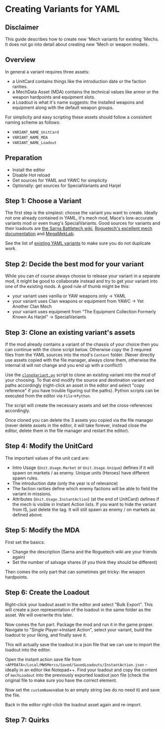 # Creating Variants for YAML

## Disclaimer

This guide describes how to create new 'Mech variants for existing 'Mechs. It does not go into detail about creating new 'Mech or weapon models.

## Overview

In general a variant requires three assets:

* a UnitCard contains things like the introduction date or the faction rarities.
* a MechData Asset (MDA) contains the technical values like armor or the weapon hardpoints and equipment slots.
* a Loadout is what it's name suggests: the installed weapons and equipment along with the default weapon groups.

For simplicity and easy scripting these assets should follow a consistent naming scheme as follows:

* `VARIANT_NAME_UnitCard`
* `VARIANT_NAME_MDA`
* `VARIANT_NAME_Loadout`

## Preparation

* Install the editor
* Disable Hot reload
* Get sources for YAML and YAWC for simplicity
* Optionally: get sources for SpecialVariants and Harjel

## Step 1: Choose a Variant

The first step is the simplest: choose the variant you want to create. Ideally not one already contained in YAML, it's mech mod, Mace's lore-accurate variants mod or even trueg's SpecialVariants. Good sources for variants and their loadouts are [the Sarna Battletech wiki](https://www.sarna.net/wiki/Main_Page), [Roguetech's excellent mech documentation](https://roguetech.fandom.com/wiki/Mechs) and [MegaMekLab](http://megameklab.sourceforge.net/).

See the list of [existing YAML variants](yaml-variants.md) to make sure you do not duplicate work.

## Step 2: Decide the best mod for your variant

While you can of course always choose to release your variant in a separate mod, it might be good to collaborate instead and try to get your variant into one of the existing mods. A good rule of thumb might be this:

* your variant uses vanilla or YAW weapons only -> YAML
* your variant uses Clan weapons or equipment from YAWC -> Yet Another Clan Mech
* your variant uses equipment from "The Equipment Collection Formerly Known As Harjel" -> SpecialVariants

## Step 3: Clone an existing variant's assets

If the mod already contains a variant of the chassis of your choice then you can continue with the clone script below. Otherwise copy the 3 required files from the YAML sources into the mod's `Content` folder. (Never directly use assets copied with the file manager, always clone them, otherwise the internal id will not change and you end up with a conflict!)

Use the [`cloneVariant.py`](cloneVariant.py) script to clone an existing variant into the mod of your choosing. To that end modify the source and destination variant and paths accordingly (right-click an asset in the editor and select "copy reference" if you have trouble figuring out the paths). Python scripts can be executed from the editor via `File`->`Python`.

The script will create the necessary assets and set the cross-references accordingly.

Once cloned you can delete the 3 assets you copied via the file manager (never delete assets in the editor, it will take forever, instead close the editor, delete them in the file manager and restart the editor).

## Step 4: Modify the UnitCard

The important values of the unit card are:

* Intro Usage (`Unit.Usage.Market` or `Unit.Usage.Unique`) defines if it will spawn on markets / as enemy. Unique units (Heroes) have different spawn rules.
* The introduction date (only the year is of relevance)
* The faction rarities define which enemy factions will be able to field the variant in missions.
* Attributes (`Unit.Usage.InstantAction`) (at the end of UnitCard) defines if the mech is visible in Instant Action lists. If you want to hide the variant from IS, just delete the tag. It will still spawn as enemy / on markets as defined above.

## Step 5: Modify the MDA

First set the basics:

* Change the description (Sarna and the Roguetech wiki are your friends again)
* Set the number of salvage shares (if you think they should be different)

Then comes the only part that can sometimes get tricky: the weapon hardpoints.

## Step 6: Create the Loadout

Right-click your loadout asset in the editor and select "Bulk Export". This will create a json representation of the loadout in the same folder as the asset. We will overwrite this later.

Now comes the fun part. Package the mod and run it in the game proper. Navigate to "Single Player->Instant Action", select your variant, build the loadout to your liking, and finally save it.

This will actually save the loadout in a json file that we can use to import the loadout into the editor.

Open the instant action save file from `<APPDATA>/Local/MW5Mercs/Saved/SavedLoadouts/InstantAction.json` - ideally in an editor like Notepad++. Find your loadout and copy the content of `mechLoadout` into the previously exported loadout json file (check the original file to make sure you have the correct element.

Now set the `customName`value to an empty string (we do no need it) and save the file.

Back in the editor right-click the loadout asset again and re-import.

## Step 7: Quirks